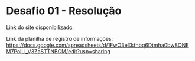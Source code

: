 # Desafio 01 - Resolução
Link do site disponibilizado: 

Link da planilha de registro de informações: https://docs.google.com/spreadsheets/d/1FwO3eXkfnbq6Dtmha0bw8ONEM7PoiLi_V3ZaSTTNBCM/edit?usp=sharing
